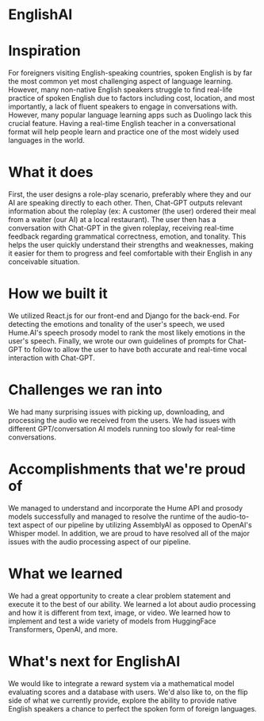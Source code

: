 # EnglishAI

# Inspiration
For foreigners visiting English-speaking countries, spoken English is by far the most common yet most challenging aspect of language learning. However, many non-native English speakers struggle to find real-life practice of spoken English due to factors including cost, location, and most importantly, a lack of fluent speakers to engage in conversations with. However, many popular language learning apps such as Duolingo lack this crucial feature. Having a real-time English teacher in a conversational format will help people learn and practice one of the most widely used languages in the world.

# What it does
First, the user designs a role-play scenario, preferably where they and our AI are speaking directly to each other. Then, Chat-GPT outputs relevant information about the roleplay (ex: A customer (the user) ordered their meal from a waiter (our AI) at a local restaurant). The user then has a conversation with Chat-GPT in the given roleplay, receiving real-time feedback regarding grammatical correctness, emotion, and tonality. This helps the user quickly understand their strengths and weaknesses, making it easier for them to progress and feel comfortable with their English in any conceivable situation.

# How we built it
We utilized React.js for our front-end and Django for the back-end. For detecting the emotions and tonality of the user's speech, we used Hume.AI's speech prosody model to rank the most likely emotions in the user's speech. Finally, we wrote our own guidelines of prompts for Chat-GPT to follow to allow the user to have both accurate and real-time vocal interaction with Chat-GPT.

# Challenges we ran into
We had many surprising issues with picking up, downloading, and processing the audio we received from the users. We had issues with different GPT/conversation AI models running too slowly for real-time conversations.

# Accomplishments that we're proud of
We managed to understand and incorporate the Hume API and prosody models successfully and managed to resolve the runtime of the audio-to-text aspect of our pipeline by utilizing AssemblyAI as opposed to OpenAI's Whisper model. In addition, we are proud to have resolved all of the major issues with the audio processing aspect of our pipeline.

# What we learned
We had a great opportunity to create a clear problem statement and execute it to the best of our ability. We learned a lot about audio processing and how it is different from text, image, or video. We learned how to implement and test a wide variety of models from HuggingFace Transformers, OpenAI, and more.

# What's next for EnglishAI
We would like to integrate a reward system via a mathematical model evaluating scores and a database with users. We'd also like to, on the flip side of what we currently provide, explore the ability to provide native English speakers a chance to perfect the spoken form of foreign languages.
